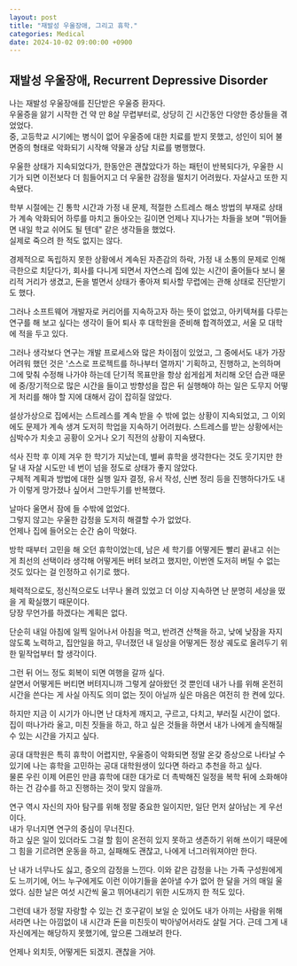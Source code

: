 ```yaml
---
layout: post
title: "재발성 우울장애, 그리고 휴학."
categories: Medical
date: 2024-10-02 09:00:00 +0900
---
```


## 재발성 우울장애, Recurrent Depressive Disorder
나는 재발성 우울장애를 진단받은 우울증 환자다.  
우울증을 앓기 시작한 건 약 만 8살 무렵부터로, 상당히 긴 시간동안 다양한 증상들을 겪었었다.  
중, 고등학교 시기에는 병식이 없어 우울증에 대한 치료를 받지 못했고, 성인이 되어 불면증의 형태로 악화되기 시작해 약물과 상담 치료를 병행했다.  

우울한 상태가 지속되었다가, 한동안은 괜찮았다가 하는 패턴이 반복되다가, 우울한 시기가 되면 이전보다 더 힘들어지고 더 우울한 감정을 떨치기 어려웠다. 자살사고 또한 지속됐다.  

학부 시절에는 긴 통학 시간과 가정 내 문제, 적절한 스트레스 해소 방법의 부재로 상태가 계속 악화되어 하루를 마치고 돌아오는 길이면 언제나 지나가는 차들을 보며 "뛰어들면 내일 학교 쉬어도 될 텐데" 같은 생각들을 했었다.  
실제로 죽으려 한 적도 없지는 않다.  

경제적으로 독립하지 못한 상황에서 계속된 자존감의 하락, 가정 내 소통의 문제로 인해 극한으로 치닫다가, 회사를 다니게 되면서 자연스레 집에 있는 시간이 줄어들다 보니 물리적 거리가 생겼고, 돈을 벌면서 상태가 좋아져 퇴사할 무렵에는 관해 상태로 진단받기도 했다.

그러나 소프트웨어 개발자로 커리어를 지속하고자 하는 뜻이 없었고, 아키텍쳐를 다루는 연구를 해 보고 싶다는 생각이 들어 퇴사 후 대학원을 준비해 합격하였고, 서울 모 대학에 적을 두고 있다.

그러나 생각보다 연구는 개발 프로세스와 많은 차이점이 있었고, 그 중에서도 내가 가장 어려워 했던 것은 '스스로 프로젝트를 하나부터 열까지' 기획하고, 진행하고, 논의하며 그에 맞춰 수정해 나가야 하는데 단기적 목표만을 항상 쉽게쉽게 처리해 오던 습관 때문에 중/장기적으로 많은 시간을 들이고 방향성을 잡은 뒤 실행해야 하는 일은 도무지 어떻게 처리를 해야 할 지에 대해서 감이 잡히질 않았다.

설상가상으로 집에서는 스트레스를 계속 받을 수 밖에 없는 상황이 지속되었고, 그 이외에도 문제가 계속 생겨 도저히 학업을 지속하기 어려웠다. 스트레스를 받는 상황에서는 심박수가 치솟고 공황이 오거나 오기 직전의 상황이 지속됐다.

석사 진학 후 이제 겨우 한 학기가 지났는데, 별써 휴학을 생각한다는 것도 웃기지만 한 달 내 자살 시도만 네 번이 넘을 정도로 상태가 좋지 않았다.  
구체적 계획과 방법에 대한 실행 일자 결정, 유서 작성, 신변 정리 등을 진행하다가도 내가 이렇게 망가졌나 싶어서 그만두기를 반복했다.

날마다 울면서 잠에 들 수밖에 없었다.  
그렇지 않고는 우울한 감정을 도저히 해결할 수가 없었다.  
언제나 집에 들어오는 순간 숨이 막혔다.  

방학 때부터 고민을 해 오던 휴학이었는데, 남은 세 학기를 어떻게든 빨리 끝내고 쉬는 게 최선의 선택이라 생각해 어떻게든 버텨 보려고 했지만, 이번엔 도저히 버틸 수 없는 것도 있다는 걸 인정하고 쉬기로 했다.  

체력적으로도, 정신적으로도 너무나 몰려 있었고 더 이상 지속하면 난 분명히 세상을 떴을 게 확실했기 때문이다.  
당장 무언가를 하겠다는 계획은 없다.  

단순히 내일 아침에 일찍 일어나서 아침을 먹고, 반려견 산책을 하고, 낮에 낮잠을 자지 않도록 노력하고, 집안일을 하고, 무너졌던 내 일상을 어떻게든 정상 궤도로 올려두기 위한 밑작업부터 할 생각이다.

그런 뒤 어느 정도 회복이 되면 여행을 갈까 싶다.  
살면서 어떻게든 버티면 버텨지니까 그렇게 살아왔던 것 뿐인데 내가 나를 위해 온전히 시간을 쓴다는 게 사실 아직도 의미 없는 짓이 아닐까 싶은 마음은 여전히 한 켠에 있다.

하지만 지금 이 시기가 아니면 난 대차게 깨지고, 구르고, 다치고, 부러질 시간이 없다.  
집이 떠나가라 울고, 미친 짓들을 하고, 하고 싶은 것들을 하면서 내가 나에게 솔직해질 수 있는 시간을 가지고 싶다.

공대 대학원은 특히 휴학이 어렵지만, 우울증이 악화되면 정말 온갖 증상으로 나타날 수 있기에 나는 휴학을 고민하는 공대 대학원생이 있다면 하라고 추천을 하고 싶다.  
물론 우린 이제 어른인 만큼 휴학에 대한 대가로 더 촉박해진 일정을 복학 뒤에 소화해야 하는 건 감수를 하고 진행하는 것이 맞지 않을까.

연구 역시 자신의 자아 탐구를 위해 정말 중요한 일이지만, 일단 먼저 살아남는 게 우선이다.  
내가 무너지면 연구의 중심이 무너진다.  
하고 싶은 일이 있더라도 그걸 할 힘이 온전히 있지 못하고 생존하기 위해 쓰이기 때문에 그 힘을 기르려면 운동을 하고, 실패해도 괜찮고, 나에게 너그러워져야만 한다.

난 내가 너무나도 싫고, 증오의 감정을 느낀다.
이와 같은 감정을 나는 가족 구성원에게도 느끼기에, 어느 누구에게도 이런 이야기들을 쏟아낼 수가 없어 한 달을 거의 매일 울었다. 심한 날은 여섯 시간씩 울고 뛰어내리기 위한 시도까지 한 적도 있다.

그런데 내가 정말 자랑할 수 있는 건 호구같이 보일 순 있어도 내가 아끼는 사람을 위해서라면 나는 아낌없이 내 시간과 돈을 미친듯이 박아넣어서라도 살릴 거다. 근데 그게 내 자신에게는 해당하지 못했기에, 앞으론 그래보려 한다.

언제나 외치듯, 어떻게든 되겠지. 괜찮을 거야.


